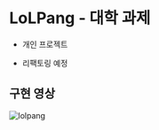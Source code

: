 # LoLPang - 대학 과제

- 개인 프로젝트

- 리팩토링 예정

## 구현 영상
![lolpang](https://user-images.githubusercontent.com/40010165/211135403-5444c554-63ee-4667-97f6-295dbb5bd1d2.gif)
